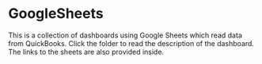 # GoogleSheets

This is a collection of dashboards using Google Sheets which read data from QuickBooks.
Click the folder to read the description of the dashboard. The links to the sheets are also provided inside.
